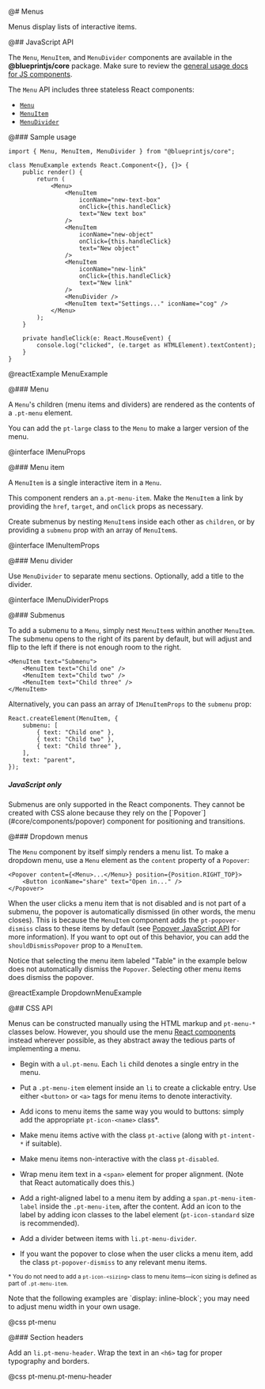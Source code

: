 @# Menus

Menus display lists of interactive items.

@## JavaScript API

The `Menu`, `MenuItem`, and `MenuDivider` components are available in the __@blueprintjs/core__
package. Make sure to review the [general usage docs for JS components](#blueprint.usage).

The `Menu` API includes three stateless React components:

- [`Menu`](#core/components/menu.menu)
- [`MenuItem`](#core/components/menu.menu-item)
- [`MenuDivider`](#core/components/menu.menu-divider)

@### Sample usage

```tsx
import { Menu, MenuItem, MenuDivider } from "@blueprintjs/core";

class MenuExample extends React.Component<{}, {}> {
    public render() {
        return (
            <Menu>
                <MenuItem
                    iconName="new-text-box"
                    onClick={this.handleClick}
                    text="New text box"
                />
                <MenuItem
                    iconName="new-object"
                    onClick={this.handleClick}
                    text="New object"
                />
                <MenuItem
                    iconName="new-link"
                    onClick={this.handleClick}
                    text="New link"
                />
                <MenuDivider />
                <MenuItem text="Settings..." iconName="cog" />
            </Menu>
        );
    }

    private handleClick(e: React.MouseEvent) {
        console.log("clicked", (e.target as HTMLElement).textContent);
    }
}
```

@reactExample MenuExample

@### Menu

A `Menu`'s children (menu items and dividers) are rendered as the contents of a `.pt-menu` element.

You can add the `pt-large` class to the `Menu` to make a larger version of the menu.

@interface IMenuProps

@### Menu item

A `MenuItem` is a single interactive item in a `Menu`.

This component renders an `a.pt-menu-item`. Make the `MenuItem` a link by providing the `href`,
`target`, and `onClick` props as necessary.

Create submenus by nesting `MenuItem`s inside each other as `children`, or by providing a `submenu`
prop with an array of `MenuItem`s.

@interface IMenuItemProps

@### Menu divider

Use `MenuDivider` to separate menu sections. Optionally, add a title to the divider.

@interface IMenuDividerProps

@### Submenus

To add a submenu to a `Menu`, simply nest `MenuItem`s within another `MenuItem`.
The submenu opens to the right of its parent by default, but will adjust and flip to the left if
there is not enough room to the right.

```tsx
<MenuItem text="Submenu">
    <MenuItem text="Child one" />
    <MenuItem text="Child two" />
    <MenuItem text="Child three" />
</MenuItem>
```

Alternatively, you can pass an array of `IMenuItemProps` to the `submenu` prop:

```tsx
React.createElement(MenuItem, {
    submenu: [
        { text: "Child one" },
        { text: "Child two" },
        { text: "Child three" },
    ],
    text: "parent",
});
```

<div class="pt-callout pt-intent-warning pt-icon-warning-sign">
    <h5>JavaScript only</h5>
    Submenus are only supported in the React components. They cannot be created with CSS alone because
    they rely on the [`Popover`](#core/components/popover) component for positioning and transitions.
</div>

@### Dropdown menus

The `Menu` component by itself simply renders a menu list. To make a dropdown menu, use a `Menu`
element as the `content` property of a `Popover`:

```tsx
<Popover content={<Menu>...</Menu>} position={Position.RIGHT_TOP}>
    <Button iconName="share" text="Open in..." />
</Popover>
```

When the user clicks a menu item that is not disabled and is not part of a submenu, the popover is
automatically dismissed (in other words, the menu closes). This is because the `MenuItem` component
adds the `pt-popover-dismiss` class to these items by default (see
[Popover JavaScript API](#core/components/popover) for more information). If you want to opt out of
this behavior, you can add the `shouldDismissPopover` prop to a `MenuItem`.

Notice that selecting the menu item labeled "Table" in the example below does not automatically
dismiss the `Popover`. Selecting other menu items does dismiss the popover.

@reactExample DropdownMenuExample

@## CSS API

Menus can be constructed manually using the HTML markup and `pt-menu-*` classes below. However, you
should use the menu [React components](#core/components/menu.javscript-api) instead wherever possible,
as they abstract away the tedious parts of implementing a menu.

- Begin with a `ul.pt-menu`. Each `li` child denotes a single entry in the menu.

- Put a `.pt-menu-item` element inside an `li` to create a clickable entry. Use either `<button>` or
`<a>` tags for menu items to denote interactivity.

- Add icons to menu items the same way you would to buttons: simply add the appropriate
`pt-icon-<name>` class*.

- Make menu items active with the class `pt-active` (along with `pt-intent-*` if suitable).

- Make menu items non-interactive with the class `pt-disabled`.

- Wrap menu item text in a `<span>` element for proper alignment. (Note that React automatically
does this.)

- Add a right-aligned label to a menu item by adding a `span.pt-menu-item-label` inside the
`.pt-menu-item`, after the content. Add an icon to the label by adding icon classes to the label
element (`pt-icon-standard` size is recommended).

- Add a divider between items with `li.pt-menu-divider`.

- If you want the popover to close when the user clicks a menu item, add the class
`pt-popover-dismiss` to any relevant menu items.

<small>\* You do not need to add a `pt-icon-<sizing>` class to menu items—icon sizing is
defined as part of `.pt-menu-item`.</small>

<div class="pt-callout pt-intent-primary pt-icon-info-sign">
    Note that the following examples are `display: inline-block`; you may need to adjust
    menu width in your own usage.
</div>

@css pt-menu

@### Section headers

Add an `li.pt-menu-header`. Wrap the text in an `<h6>` tag for proper typography and borders.

@css pt-menu.pt-menu-header
